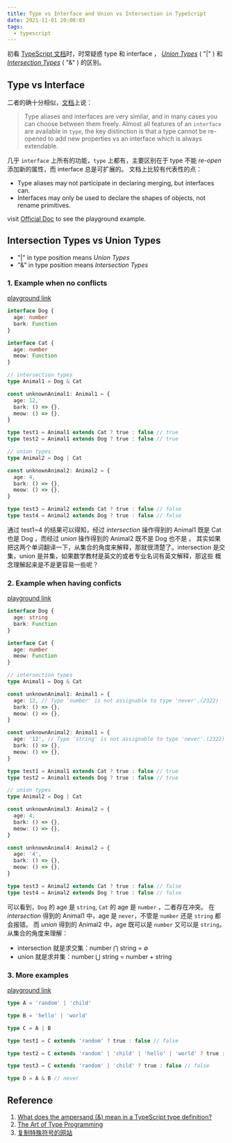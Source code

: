 ```yaml
---
title: Type vs Interface and Union vs Intersection in TypeScript
date: 2021-11-01 20:08:03
tags:
  - typescript
---
```


初看 [TypeScript 文档](https://www.typescriptlang.org/docs/handbook/intro.html)时，时常疑惑 type 和 interface ，
[_Union Types_](https://www.typescriptlang.org/docs/handbook/2/everyday-types.html#union-types) ( "|" ) 和
[_Intersection Types_](https://www.typescriptlang.org/docs/handbook/2/objects.html#intersection-types) ( "&" ) 的区别。

## Type vs Interface

二者的确十分相似，[文档](https://www.typescriptlang.org/docs/handbook/2/everyday-types.html#differences-between-type-aliases-and-interfaces)上说：

> Type aliases and interfaces are very similar, and in many cases you can choose between them freely. Almost all features of an `interface` are available in `type`, the key distinction is that a type cannot be re-opened to add new properties vs an interface which is always extendable.

几乎 `interface` 上所有的功能，`type` 上都有，主要区别在于 type 不能 _re-open_ 添加新的属性，而 interface 总是可扩展的。
文档上比较有代表性的点：

- Type aliases may not participate in declaring merging, but interfaces can.
- Interfaces may only be used to declare the shapes of objects, not rename primitives.

visit [Official Doc](https://www.typescriptlang.org/docs/handbook/2/everyday-types.html#differences-between-type-aliases-and-interfaces) to see the playground example.

## Intersection Types vs Union Types

- "|" in type position means _Union Types_
- "&" in type position means _Intersection Types_

### 1. Example when no conflicts

[playground link](https://www.typescriptlang.org/play?#code/JYOwLgpgTgZghgYwgAgCIHsDmyDeAoZZOTCALmRAFcBbAI2gG4Dla4oBrcgMUpATGDoQTAL548oSLEQoAwnDC5mxMhRr0oTQtQjoA7t179BwvGLwB6C8knQAzhGNDkYAJ4AHCHeR43n5ACCIMDUcAA2AIzIALxoWMgAZMjyYOIIQnaKvOwg+iBBIeER5AWhkTFKhCrkEQBMADTMrBzkABQAlDEAfLgijdq6Bsgd3b1m4n4okJlRsaVFyBAAHpAgACbeKcgA-C5QlCjk8GEOyFZ7B74eU15gtRXz5curG3HYu2D7h8jHp+efl3E514Jhc128V38j3usQw2AAPskFD48OkQJlkNlcnp8sEyrUSnjwjDKkQSOQACz9FhsTjDTrRHo4PrMHT6NoMplicyTFy3ADMDyJYXuzwg602yI+X2QR3Cf2svxQkJumQpQsKIsWK3FrzhOwu3yVZ0V8pQQA)

```ts
interface Dog {
  age: number
  bark: Function
}

interface Cat {
  age: number
  meow: Function
}

// intersection types
type Animal1 = Dog & Cat

const unknownAnimal1: Animal1 = {
  age: 12,
  bark: () => {},
  meow: () => {},
}

type test1 = Animal1 extends Cat ? true : false // true
type test2 = Animal1 extends Dog ? true : false // true

// union types
type Animal2 = Dog | Cat

const unknownAnimal2: Animal2 = {
  age: 4,
  bark: () => {},
  meow: () => {},
}

type test3 = Animal2 extends Cat ? true : false // false
type test4 = Animal2 extends Dog ? true : false // false
```

通过 test1~4 的结果可以得知，经过 _intersection_ 操作得到的 Animal1 既是 Cat 也是 Dog ，而经过 _union_ 操作得到的 Animal2 既不是 Dog 也不是 。
其实如果把这两个单词翻译一下，从集合的角度来解释，那就很清楚了。intersection 是交集，union 是并集，如果数学教材是英文的或者专业名词有英文解释，那这些
概念理解起来是不是更容易一些呢？

### 2. Example when having conficts

[playground link](https://www.typescriptlang.org/play?#code/JYOwLgpgTgZghgYwgAgCIHsDmyDeAoZZOTCALmQGcwpRMBuA5AIzigGtyAxAVxATGDoQDAL548oSLEQoAwnDC5GxMshDcAtk2gNCGiOgDuXXv0HC8YvAHprySdAoQzQ5GACeABwgVkeD97IAIIgwBpwADYAjMgAvGhYyABkyPJg4ghCVMi8bCBGICFhkVHkReHRcUqEKuRRAEwANMi2yAAqXigA5Opa0F32vvmKcBQUwJggcEwRKGDobp3IPRAAbv0AdAAU9QDM9fUAlIws7ORbh3EAfLgijYz6RueXsTc4YlaZINm5+YaFoQq9TKgJKVXwNRI5C6DS6zVaHUCXSoNBAmAGwCG6BGYwmUxmcwWAW6IDWmx2+yOJ1YHGQF2ut3uegMxjpLzeH3E-iWkCoMXi5TBEAAHpAQAATXxpZAAfjcUG4KHI8AiThadmoiu5gV5YHqVUFlRFYslCWwcs1SuQKrVrUtXNavHMi28vm1KEN+viGGwAB9Ugo-Hgvj8QHkCobdiDihEvdUiFDkAAWJnMGnPBnvVOPVn0163SwZLKKX4R0ERJPRoHg5SJrpJuHUs5szN3B4sjP596FrnEtw+MC7A3l-XGiASqWBi0Kq02lCtOd+Pu6pPDmOj0Xj00+2XyxXIZWRW12RfiIA)

```ts
interface Dog {
  age: string
  bark: Function
}

interface Cat {
  age: number
  meow: Function
}

// intersection types
type Animal1 = Dog & Cat

const unknownAnimal1: Animal1 = {
  age: 12, // Type 'number' is not assignable to type 'never'.(2322)
  bark: () => {},
  meow: () => {},
}

const unknownAnimal2: Animal1 = {
  age: '12', // Type 'string' is not assignable to type 'never'.(2322)
  bark: () => {},
  meow: () => {},
}

type test1 = Animal1 extends Cat ? true : false // true
type test2 = Animal1 extends Dog ? true : false // true

// union types
type Animal2 = Dog | Cat

const unknownAnimal3: Animal2 = {
  age: 4,
  bark: () => {},
  meow: () => {},
}

const unknownAnimal4: Animal2 = {
  age: '4',
  bark: () => {},
  meow: () => {},
}

type test3 = Animal2 extends Cat ? true : false // false
type test4 = Animal2 extends Dog ? true : false // false
```

可以看到，`Dog` 的 age 是 `string`, `Cat` 的 age 是 `number` ，二者存在冲突。
在 _intersection_ 得到的 Animal1 中，age 是 `never`，不管是 `number` 还是 `string` 都会报错。
而 _union_ 得到的 Animal2 中，age 既可以是 `number` 又可以是 `string`。
从集合的角度来理解：

- intersection 就是求交集：number ⋂ string = ∅
- union 就是求并集：number ⋃ string = number + string

### 3. More examples

[playground link](https://www.typescriptlang.org/play?#code/C4TwDgpgBAglC8UDkAnAhgOwCYHsC2SUAPsgMYAWAlgDZZIBQ9okUAQgsuRNdToSUgDuOFLQZNw0AMIc4Jdo2bRgEAM7AAjBxkQAHiuyrk6bPkIB+KMBQBXaAC4oAMzTVV0APQfnr91EWSVmrAAEwcUDr6EIbGmLgExGRUYolIXDx8qcKidFCW1nZQji5unt4F0AEsKuoAzNpQegZYRqhxZqkUNLn5tg4+pVBQXgN+VdAAIrJQAGRsw94YEABuEChQQA)

```ts
type A = 'random' | 'child'

type B = 'hello' | 'world'

type C = A | B

type test1 = C extends 'random' ? true : false // false

type test2 = C extends 'random' | 'child' | 'hello' | 'world' ? true : false // true

type test3 = C extends 'random' | 'child' ? true : false // false

type D = A & B // never
```

## Reference

1. [What does the ampersand (&) mean in a TypeScript type definition?](https://stackoverflow.com/questions/38317625/what-does-the-ampersand-mean-in-a-typescript-type-definition)
2. [The Art of Type Programming](https://mistlog.medium.com/the-art-of-type-programming-cfd933bdfff7)
3. [复制特殊符号的网站](https://copychar.cc/math/)
